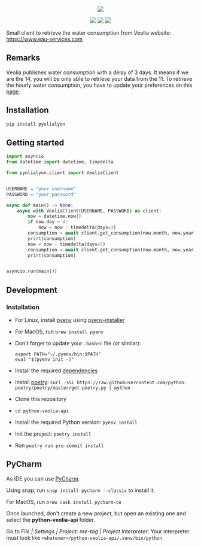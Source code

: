 <p align=center>
    <img src="https://upload.wikimedia.org/wikipedia/fi/thumb/2/2a/Veolia-logo.svg/250px-Veolia-logo.svg.png"/>
</p>

<p align=center>
    <a href="https://pypi.org/project/pyolia/"><img src="https://img.shields.io/pypi/v/pyolia.svg"/></a>
    <a href="https://github.com/tetienne/python-veolia-api/actions"><img src="https://github.com/tetienne/python-veolia-api/workflows/CI/badge.svg"/></a>
    <a href="https://github.com/psf/black"><img src="https://img.shields.io/badge/code%20style-black-000000.svg" /></a>
</p>

Small client to retrieve the water consumption from Veolia website: https://www.eau-services.com

## Remarks
Veolia publishes water consumption with a delay of 3 days. It  means if we are the 14, you will be only able to retrieve your data from the 11.
To retrieve the hourly water consumption, you have to update your preferences on this [page](https://www.eau-services.com/mon-espace-suivi-personnalise.aspx).

## Installation

```bash
pip install pyolialyon
```

## Getting started

```python
import asyncio
from datetime import datetime, timedelta

from pyolialyon.client import VeoliaClient


USERNAME = "your username"
PASSWORD = "your password"

async def main() -> None:
    async with VeoliaClient(USERNAME, PASSWORD) as client:
        now = datetime.now()
        if now.day < 4:
            now = now - timedelta(days=3)
        consumption = await client.get_consumption(now.month, now.year)
        print(consumption)
        now = now - timedelta(days=3)
        consumption = await client.get_consumption(now.month, now.year, now.day)
        print(consumption)


asyncio.run(main())
```

## Development

### Installation

- For Linux, install [pyenv](https://github.com/pyenv/pyenv) using [pyenv-installer](https://github.com/pyenv/pyenv-installer)
- For MacOS, run `brew install pyenv`
- Don't forget to update your `.bashrc` file (or similar):
  ```
  export PATH="~/.pyenv/bin:$PATH"
  eval "$(pyenv init -)"
  ```
- Install the required [dependencies](https://github.com/pyenv/pyenv/wiki#suggested-build-environment)
- Install [poetry](https://python-poetry.org): `curl -sSL https://raw.githubusercontent.com/python-poetry/poetry/master/get-poetry.py | python`

- Clone this repository
- `cd python-veolia-api`
- Install the required Python version: `pyenv install`
- Init the project: `poetry install`
- Run `poetry run pre-commit install`

## PyCharm

As IDE you can use [PyCharm](https://www.jetbrains.com/pycharm/).

Using snap, run `snap install pycharm --classic` to install it.

For MacOS, run `brew cask install pycharm-ce`

Once launched, don't create a new project, but open an existing one and select the **python-veolia-api** folder.

Go to _File | Settings | Project: nre-tag | Project Interpreter_. Your interpreter must look like `<whatever>/python-veolia-api/.venv/bin/python`
